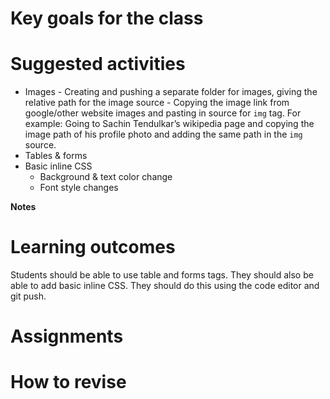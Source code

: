 # Key goals for the class

# Suggested activities

- Images
        - Creating and pushing  a separate folder for images, giving the relative path for the image source
        - Copying the image link from google/other website images and pasting in source for `img` tag. For example: Going to Sachin Tendulkar’s wikipedia page and copying the image path of his profile photo and adding the same path in the `img` source.
- Tables & forms
- Basic inline CSS
    - Background & text color change
    - Font style changes

**Notes**

# Learning outcomes
Students should be able to use table and forms tags. They should also be able to add basic inline CSS. They should do this using the code editor and git push.

# Assignments


# How to revise
